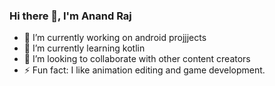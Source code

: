 ### Hi there 👋, I'm Anand Raj


- 🔭 I’m currently working on android projjjects
- 🌱 I’m currently learning kotlin
- 👯 I’m looking to collaborate with other content creators
- ⚡ Fun fact: I like animation editing and game development.
